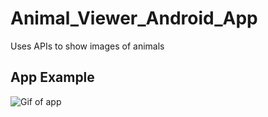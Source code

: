 # Animal_Viewer_Android_App
Uses APIs to show images of animals
## App Example
![Gif of app](https://i.gyazo.com/4b9b7609d4c57d4dc9e1fd1cf918272c.gif)
